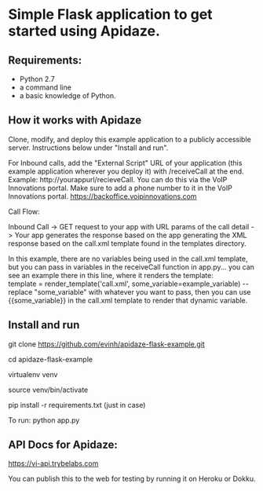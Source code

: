 # Simple Flask application to get started using Apidaze.

## Requirements:  
- Python 2.7
- a command line
- a basic knowledge of Python.

## How it works with Apidaze

Clone, modify, and deploy this example application to a publicly accessible server. Instructions below under "Install and run".

For Inbound calls, add the "External Script" URL of your application (this example application wherever you deploy it) with /receiveCall at the end. Example: http://yourappurl/recieveCall.  You can do this via the VoIP Innovations portal.  Make sure to add a phone number to it in the VoIP Innovations portal.  https://backoffice.voipinnovations.com

Call Flow:

Inbound Call -> GET request to your app with URL params of the call detail -> Your app generates the response based on the app generating the XML response based on the call.xml template found in the templates directory.

In this example, there are no variables being used in the call.xml template, but you can pass in variables in the receiveCall function in app.py... you can see an example there in this line, where it renders the template:  
template = render_template('call.xml', some_variable=example_variable) -- replace "some_variable" with whatever you want to pass, then you can use {{some_variable}} in the call.xml template to render that dynamic variable.

## Install and run
git clone https://github.com/evinh/apidaze-flask-example.git

cd apidaze-flask-example

virtualenv venv

source venv/bin/activate

pip install -r requirements.txt (just in case)

To run:  python app.py


## API Docs for Apidaze:

https://vi-api.trybelabs.com


You can publish this to the web for testing by running it on Heroku or Dokku.
